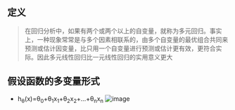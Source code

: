 ## 定义
> 在回归分析中，如果有两个或两个以上的自变量，就称为多元回归。事实上，一种现象常常是与多个因素相联系的，由多个自变量的最优组合共同来预测或估计因变量，比只用一个自变量进行预测或估计更有效，更符合实际。因此多元线性回归比一元线性回归的实用意义更大
## 假设函数的多变量形式
* h<sub>θ</sub>(x)=θ<sub>0</sub>+θ<sub>1</sub>x<sub>1</sub>+θ<sub>2</sub>x<sub>2</sub>+...+θ<sub>n</sub>x<sub>n</sub>
![image](https://user-images.githubusercontent.com/13389058/144733238-995d7ab2-3c56-470f-a807-69eeb78cf4f8.png)

